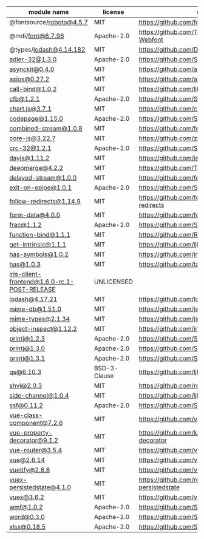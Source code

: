 module name | license | repository
---|---|---
@fontsource/roboto@4.5.7 | MIT | https://github.com/fontsource/fontsource
@mdi/font@6.7.96 | Apache-2.0 | https://github.com/Templarian/MaterialDesign-Webfont
@types/lodash@4.14.182 | MIT | https://github.com/DefinitelyTyped/DefinitelyTyped
adler-32@1.3.0 | Apache-2.0 | https://github.com/SheetJS/js-adler32
asynckit@0.4.0 | MIT | https://github.com/alexindigo/asynckit
axios@0.27.2 | MIT | https://github.com/axios/axios
call-bind@1.0.2 | MIT | https://github.com/ljharb/call-bind
cfb@1.2.1 | Apache-2.0 | https://github.com/SheetJS/js-cfb
chart.js@3.7.1 | MIT | https://github.com/chartjs/Chart.js
codepage@1.15.0 | Apache-2.0 | https://github.com/SheetJS/js-codepage
combined-stream@1.0.8 | MIT | https://github.com/felixge/node-combined-stream
core-js@3.22.7 | MIT | https://github.com/zloirock/core-js
crc-32@1.2.1 | Apache-2.0 | https://github.com/SheetJS/js-crc32
dayjs@1.11.2 | MIT | https://github.com/iamkun/dayjs
deepmerge@4.2.2 | MIT | https://github.com/TehShrike/deepmerge
delayed-stream@1.0.0 | MIT | https://github.com/felixge/node-delayed-stream
exit-on-epipe@1.0.1 | Apache-2.0 | https://github.com/SheetJS/node-exit-on-epipe
follow-redirects@1.14.9 | MIT | https://github.com/follow-redirects/follow-redirects
form-data@4.0.0 | MIT | https://github.com/form-data/form-data
frac@1.1.2 | Apache-2.0 | https://github.com/SheetJS/frac
function-bind@1.1.1 | MIT | https://github.com/Raynos/function-bind
get-intrinsic@1.1.1 | MIT | https://github.com/ljharb/get-intrinsic
has-symbols@1.0.2 | MIT | https://github.com/inspect-js/has-symbols
has@1.0.3 | MIT | https://github.com/tarruda/has
iris-client-frontend@1.6.0-rc.1-POST-RELEASE | UNLICENSED | 
lodash@4.17.21 | MIT | https://github.com/lodash/lodash
mime-db@1.51.0 | MIT | https://github.com/jshttp/mime-db
mime-types@2.1.34 | MIT | https://github.com/jshttp/mime-types
object-inspect@1.12.2 | MIT | https://github.com/inspect-js/object-inspect
printj@1.2.3 | Apache-2.0 | https://github.com/SheetJS/printj
printj@1.3.0 | Apache-2.0 | https://github.com/SheetJS/printj
printj@1.3.1 | Apache-2.0 | https://github.com/SheetJS/printj
qs@6.10.3 | BSD-3-Clause | https://github.com/ljharb/qs
shvl@2.0.3 | MIT | https://github.com/robinvdvleuten/shvl
side-channel@1.0.4 | MIT | https://github.com/ljharb/side-channel
ssf@0.11.2 | Apache-2.0 | https://github.com/SheetJS/ssf
vue-class-component@7.2.6 | MIT | https://github.com/vuejs/vue-class-component
vue-property-decorator@9.1.2 | MIT | https://github.com/kaorun343/vue-property-decorator
vue-router@3.5.4 | MIT | https://github.com/vuejs/vue-router
vue@2.6.14 | MIT | https://github.com/vuejs/vue
vuetify@2.6.6 | MIT | https://github.com/vuetifyjs/vuetify
vuex-persistedstate@4.1.0 | MIT | https://github.com/robinvdvleuten/vuex-persistedstate
vuex@3.6.2 | MIT | https://github.com/vuejs/vuex
wmf@1.0.2 | Apache-2.0 | https://github.com/SheetJS/js-wmf
word@0.3.0 | Apache-2.0 | https://github.com/SheetJS/js-word
xlsx@0.18.5 | Apache-2.0 | https://github.com/SheetJS/sheetjs


